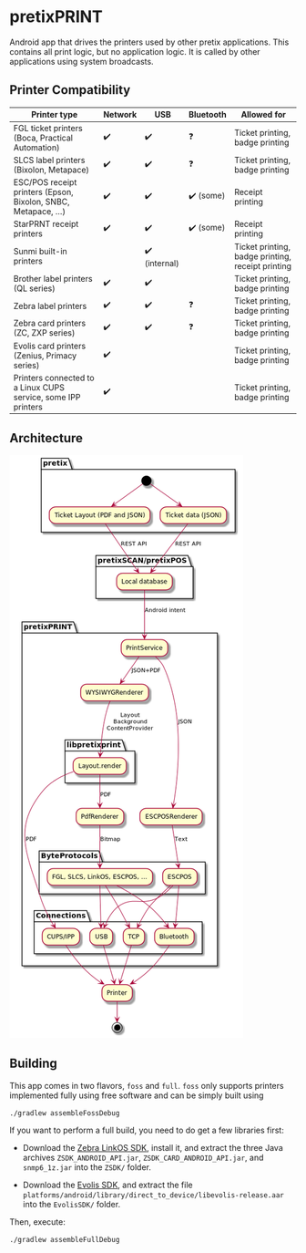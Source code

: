 pretixPRINT
===========

Android app that drives the printers used by other pretix applications. This contains all
print logic, but no application logic. It is called by other applications using system
broadcasts.

Printer Compatibility
---------------------

| Printer type | Network | USB | Bluetooth | Allowed for |
| -- | -- | -- | -- | -- |
| FGL ticket printers (Boca, Practical Automation) | ✔️ | ✔️ | ❓ | Ticket printing, badge printing |
| SLCS label printers (Bixolon, Metapace) | ✔️ | ✔️ | ❓ | Ticket printing, badge printing |
| ESC/POS receipt printers (Epson, Bixolon, SNBC, Metapace, …) | ✔️ | ✔️ | ✔️ (some) | Receipt printing |
| StarPRNT receipt printers | ✔️ | ✔️ | ✔️ (some) | Receipt printing |
| Sunmi built-in printers |  | ✔️ (internal) | | Ticket printing, badge printing, receipt printing |
| Brother label printers (QL series) | ✔️ | ✔️ |  | Ticket printing, badge printing |
| Zebra label printers | ✔️ | ✔️ | ❓ | Ticket printing, badge printing |
| Zebra card printers (ZC, ZXP series) | ✔️ | ✔️ | ❓ | Ticket printing, badge printing |
| Evolis card printers (Zenius, Primacy series) | ✔️ |  |  | Ticket printing, badge printing |
| Printers connected to a Linux CUPS service, some IPP printers | ✔️ |  |  | Ticket printing, badge printing |


Architecture
------------

![Architecture diagram](img/architecture.png)

Building
--------

This app comes in two flavors, ``foss`` and ``full``. ``foss`` only supports printers implemented
fully using free software and can be simply built using

	./gradlew assembleFossDebug

If you want to perform a full build, you need to do get a few libraries first:

* Download the [Zebra LinkOS SDK](https://www.zebra.com/gb/en/products/software/barcode-printers/link-os/link-os-sdk.html),
  install it, and extract the three Java archives ``ZSDK_ANDROID_API.jar``, ``ZSDK_CARD_ANDROID_API.jar``, and ``snmp6_1z.jar``
  into the ``ZSDK/`` folder.

* Download the [Evolis SDK](https://myplace.evolis.com/s/sdk?language=en_US), and extract the file ``platforms/android/library/direct_to_device/libevolis-release.aar``
  into the ``EvolisSDK/`` folder.

Then, execute:

	./gradlew assembleFullDebug
